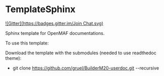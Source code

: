 TemplateSphinx
==============
[![Gitter](https://badges.gitter.im/Join Chat.svg)](https://gitter.im/gruel/TemplateSphinxMAF?utm_source=badge&utm_medium=badge&utm_campaign=pr-badge&utm_content=badge)

Sphinx template for OpenMAF documentations.

To use this template:

Download the template with the submodules (needed to use readthedoc theme):

- git clone https://github.com/gruel/BuilderM20-userdoc.git --recursive

